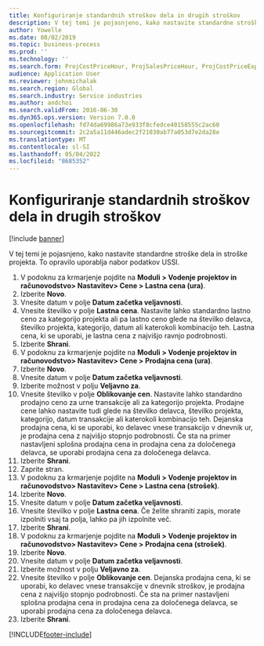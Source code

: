 ```yaml
---
title: Konfiguriranje standardnih stroškov dela in drugih stroškov
description: V tej temi je pojasnjeno, kako nastavite standardne stroške dela in stroške projekta.
author: Yowelle
ms.date: 08/02/2019
ms.topic: business-process
ms.prod: ''
ms.technology: ''
ms.search.form: ProjCostPriceHour, ProjSalesPriceHour, ProjCostPriceExpense, ProjSalesPriceCost
audience: Application User
ms.reviewer: johnmichalak
ms.search.region: Global
ms.search.industry: Service industries
ms.author: andchoi
ms.search.validFrom: 2016-06-30
ms.dyn365.ops.version: Version 7.0.0
ms.openlocfilehash: fd74da69986a73e933f8cfedce40158555c2ac60
ms.sourcegitcommit: 2c2a5a11d446adec2f21030ab77a053d7e2da28e
ms.translationtype: MT
ms.contentlocale: sl-SI
ms.lasthandoff: 05/04/2022
ms.locfileid: "8685352"
---
```

# <a name="configure-standard-costs-for-labor-and-expenses"></a>Konfiguriranje standardnih stroškov dela in drugih stroškov

[!include [banner](../../includes/banner.md)]

V tej temi je pojasnjeno, kako nastavite standardne stroške dela in stroške projekta. To opravilo uporablja nabor podatkov USSI.

1. V podoknu za krmarjenje pojdite na **Moduli > Vodenje projektov in računovodstvo> Nastavitev> Cene > Lastna cena (ura)**.
2. Izberite **Novo**.
3. Vnesite datum v polje **Datum začetka veljavnosti**.
4. Vnesite številko v polje **Lastna cena**. Nastavite lahko standardno lastno ceno za kategorijo projekta ali pa lastno ceno glede na številko delavca, številko projekta, kategorijo, datum ali katerokoli kombinacijo teh. Lastna cena, ki se uporabi, je lastna cena z najvišjo ravnjo podrobnosti.  
5. Izberite **Shrani**.
6. V podoknu za krmarjenje pojdite na **Moduli > Vodenje projektov in računovodstvo> Nastavitev> Cene > Prodajna cena (ura)**.
7. Izberite **Novo**.
8. Vnesite datum v polje **Datum začetka veljavnosti**.
9. Izberite možnost v polju **Veljavno za**.
10. Vnesite številko v polje **Oblikovanje cen**. Nastavite lahko standardno prodajno ceno za urne transakcije ali za kategorijo projekta. Prodajne cene lahko nastavite tudi glede na številko delavca, številko projekta, kategorijo, datum transakcije ali katerokoli kombinacijo teh. Dejanska prodajna cena, ki se uporabi, ko delavec vnese transakcijo v dnevnik ur, je prodajna cena z najvišjo stopnjo podrobnosti. Če sta na primer nastavljeni splošna prodajna cena in prodajna cena za določenega delavca, se uporabi prodajna cena za določenega delavca.  
11. Izberite **Shrani**.
12. Zaprite stran.
13. V podoknu za krmarjenje pojdite na **Moduli > Vodenje projektov in računovodstvo> Nastavitev> Cene > Lastna cena (strošek)**.
14. Izberite **Novo**.
15. Vnesite datum v polje **Datum začetka veljavnosti**.
16. Vnesite številko v polje **Lastna cena**. Če želite shraniti zapis, morate izpolniti vsaj ta polja, lahko pa jih izpolnite več.  
17. Izberite **Shrani**.
18. V podoknu za krmarjenje pojdite na **Moduli > Vodenje projektov in računovodstvo> Nastavitev> Cene > Prodajna cena (strošek)**.
19. Izberite **Novo**.
20. Vnesite datum v polje **Datum začetka veljavnosti**.
21. Izberite možnost v polju **Veljavno za**.
22. Vnesite številko v polje **Oblikovanje cen**. Dejanska prodajna cena, ki se uporabi, ko delavec vnese transakcije v dnevnik stroškov, je prodajna cena z najvišjo stopnjo podrobnosti. Če sta na primer nastavljeni splošna prodajna cena in prodajna cena za določenega delavca, se uporabi prodajna cena za določenega delavca.  
23. Izberite **Shrani**.



[!INCLUDE[footer-include](../../includes/footer-banner.md)]